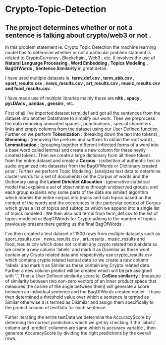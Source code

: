 # Crypto-Topic-Detection

## The project determines whether or not a sentence is talking about crypto/web3 or not . 

In this problem statement ie. Crypto Topic Detection the machine learning model has to determine whether or not a particular problem statment is related to CryptoCurrency , Blockchain , Web3 , etc. It involves the use of <b> Natural Language Processing , Word Embedding , Topics Modeling , BagOfWords , Sentence Similarity</b> in great detail.

I have used multiple datasets ie. <b>term_def.csv , term_abb.csv , sport_results.csv , news_results.csv , art_results.csv , music_results.csv and food_results.csv</b>.

I have made use of multiple libraries mainly those are <b>nltk , spacy , pyLDAvis , pandas , gensim </b> , etc.

First of all i've imported dataset term_def and got all the sentences from the dataset into another Dataframe to simplify our work. Then we preprocess the data removing unwanted spaces , punctuations , special charecters , links and empty columns from the dataset using our User Defined function. Further on we perform <b>Tokenization</b> : (breaking down the text into tokens) , <b>Stemming</b> : (removing the prefixes and suffixes to obtain the root word) , <b>Lemmatisation</b> : (grouping together different inflected forms of a word into a base word called lemma) and create a new column for these newly created tokens. Then we create a large dictionary from all these tokens from the entire dataset and create a <b>Corpus</b> : (collection of authentic text or audio organized into datasets) from the BagOfWords or Dictionary created prior . Further we perform Topic Modeling : (analyzes text data to determine cluster words for a set of documents) on the Corpus of words and the Dictionary using the <b>Latent Dirichlet Allocation</b> : (generative statistical model that explains a set of observations through unobserved groups, and each group explains why some parts of the data are similar) algorithm which models the entire corpus into topics and sub topics based on the context of the words and the occurences in the particular context of Corpus which gives a list of topics and subtopics which we append into a single list of topics modeled . We then also add terms from term_def.csv to the list of topics modeled or BagOfWords for Crypto adding to the number of topics previously present there getting us the final BagOfWords .

I've then created a test dataset of 1500 rows from multiple datasets such as sport_results.csv , news_results.csv , art_results , music_results and food_results.csv which does not contain any crypto related textual data so we create a new column 'labels' and mark it as Disimilar as these wont contain any Crypto related data and respectively use crypto_results.csv which contains crypto related textual data so we create a new column 'labels' and mark it as Similar as these  contain any Crypto related data. Further a new column predict will be created which will be pre assigned with '.'. Then a User Defined similarity score ie. <b>CoSine similarity</b> : (measure of similarity between two non-zero vectors of an inner product space that measures the cosine of the angle between them) will generate a score between an individual sentence and the BagOfWords created earlier . I have then determined a threshold value over which a sentence is termed as Similar otherwise it is termed as Disimilar and assign them specifically to the predict column of testData for each sentence.

Futher iterating the entire testData we determine the AccuracyScore by determing the correct predictions which we get by checking if the 'labels' column and 'predict' colummn are same which is accuracy variable , then generate AccuracyScore by dividing the right predictions by the overall rows.
